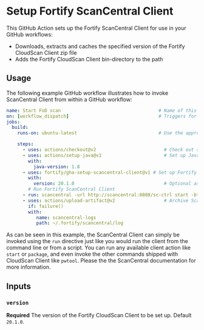 # Setup Fortify ScanCentral Client

This GitHub Action sets up the Fortify ScanCentral Client for use in your GitHub workflows:
* Downloads, extracts and caches the specified version of the Fortify CloudScan Client zip file
* Adds the Fortify CloudScan Client bin-directory to the path

## Usage

The following example GitHub workflow illustrates how to invoke ScanCentral Client from within a GitHub
workflow:

```yaml
name: Start FoD scan                                    # Name of this workflow
on: [workflow_dispatch]                                 # Triggers for this workflow; we choose to invoke manually
jobs:                                                  
  build:
    runs-on: ubuntu-latest                              # Use the appropriate runner for building your source code

    steps:
      - uses: actions/checkout@v2                         # Check out source code
      - uses: actions/setup-java@v1                       # Set up Java (required by ScanCentral Client and for actual build)
        with:
          java-version: 1.8
      - uses: fortify/gha-setup-scancentral-client@v1 # Set up Fortify ScanCentral Client
        with:
          version: 20.1.0                                 # Optional as 20.1.0 is the default (and currently only version available)
		# Run Fortify ScanCentral Client
      - run: scancentral -url http://scancentral:8080/sc-ctrl start -bt mvn -upload -application "My Application" -version "1.0" -uptoken 00000000-0000-0000-0000-0000000
      - uses: actions/upload-artifact@v2                  # Archive ScanCentral Client logs on failure
        if: failure()
        with:
           name: scancentral-logs
           path: ~/.fortify/scancentral/log
```

As can be seen in this example, the ScanCentral Client can simply be invoked using the `run` directive just like 
you would run the client from the command line or from a script. You can run any available client action like 
`start` or `package`, and even invoke the other commands shipped with CloudScan Client like `pwtool`. Please the 
the ScanCentral documentation for more information.


## Inputs

### `version`
**Required** The version of the Fortify CloudScan Client to be set up. Default `20.1.0`.
